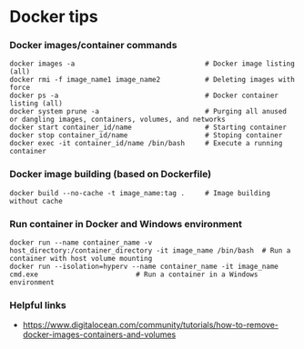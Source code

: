 Docker tips
=====

### Docker images/container commands

```
docker images -a                                # Docker image listing (all)
docker rmi -f image_name1 image_name2           # Deleting images with force
docker ps -a                                    # Docker container listing (all)
docker system prune -a                          # Purging all anused or dangling images, containers, volumes, and networks
docker start container_id/name                  # Starting container
docker stop container_id/name                   # Stoping container
docker exec -it container_id/name /bin/bash     # Execute a running container
```

### Docker image building (based on Dockerfile)

```
docker build --no-cache -t image_name:tag .     # Image building without cache
```

### Run container in Docker and Windows environment

```
docker run --name container_name -v host_directory:/container_directory -it image_name /bin/bash  # Run a container with host volume mounting
docker run --isolation=hyperv --name container_name -it image_name cmd.exe                        # Run a container in a Windows environment
```

### Helpful links

* <https://www.digitalocean.com/community/tutorials/how-to-remove-docker-images-containers-and-volumes>
